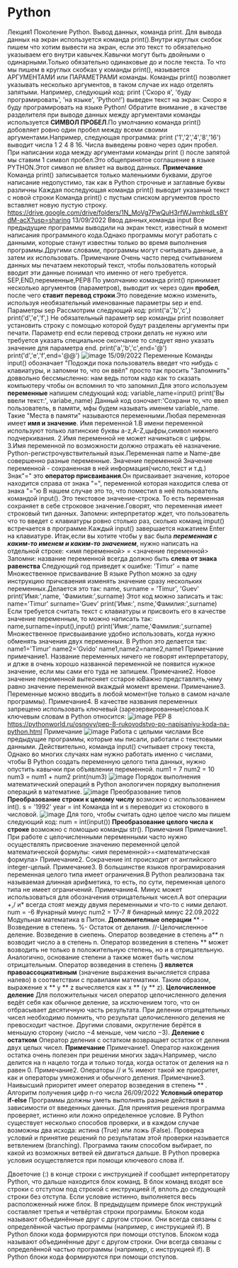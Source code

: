 # Python

Лекция1 
Поколение Python.
Вывод данных, команда print.
Для вывода данных на экран используется команда print().Внутри круглых скобок пишем что хотим вывести на экран, если это текст то обязательно указываем его внутри кавычек.Кавычки могут быть двойными о одинарными.Только обязательно одинаковые до и после текста.
То что мы пишем в круглых скобках у команды print(), называется АРГУМЕНТАМИ или ПАРАМЕТРАМИ команды.
Команды print() позволяет указывать несколько аргументов, в таком случае их надо отделять запятыми.
Например, следующий код:
print ('Скоро я', 'буду програмировать', 'на языке', 'Python!') выведен текст на экран:
Скоро я буду програмировать на языке Python!
Обратите внимание , в качестве разделителя при выводе данных между аргументами команды используется **СИМВОЛ ПРОБЕЛ**.По умолчанию команда print() добовляет ровно один пробел между всеми своими аргументами.Например, следующая программа:
print ('1','2','4','8','16') выводит числа 1 2 4 8 16. Числа выведены ровно через один пробел. 
При написании кода между аргументами команды print () после запятой мы ставим 1 символ пробел.Это общепринятое соглашение в языке PYTHON.Этот символ не влияет на вывод данных.
**Примечание**
Команда print() записывается только маленькими буквами, другое написание недопустимо, так как в Python строчные и заглавные буквы различны
Каждая последующая команда print() выводит указаный текст с новой строки
Команда print() с пустым списком аргументов просто вставляет новую пустую строку.
https://drive.google.com/drive/folders/1N_MoVg7PwQuH3rfWJwmhkdLsBYdM-acX?usp=sharing
13/09/2022
                                                            Ввод данных,команда input 
Все предыдущие программы выводили на экран текст, известный в момент написания программного кода.Однако программы могут работать с данными, которые станут известны только во время выполнения программы.Другими словами, программы могут считывать данные, а затем их использовать.
                                                                          Примечание 
Очень часто перед считыванием данных мы печатаем некоторый текст, чтобы пользователь который вводит эти данные понимал что именно от него требуется.
                                                                        SEP,END,переменные,PEP8
По умолчанию команда print() принимает несколько аргументов (параметров), выводит их через один **пробел**, после чего **ставит перевод строки**.Это поведение можно изменить, используя необязательный именованные  параметры  sep и end.
                                                                        Параметры sep 
Рассмотрим следующий код:
print('a','b','c',)
print('d','e','f',)
Не обязательный параметр sep команды print позволяет установить строку с помощью которой будут разделены аргументы при печати.
                                                                        Параметр end
если перевод строки делать не нужно или требуется указать специальное окончание то следует явно указать значение для параметра end.
print('a','b','c',end='@')
print('d','e','f',end='@@')
![image](https://user-images.githubusercontent.com/112687453/190115773-9bf820ea-9e24-4871-bad9-9ef8d5a91944.png)
15/09/2022
                                        Переменные 
Команды input() обозначает "Подожди пока пользователь введет что нибудь с клавиатуры, и запомни то, что он ввёл" просто так просить "Запомнить" доввольно бессмысленно: нам ведь потом надо как то сказать компьютеру чтобы он вспомнил то что запомнил.Для этого используем **переменные** напишем следующий код:
variable_name=input()
print('Вы ввели текст:', variabe_name)
Данный код озночает:'Сохрани то, что ввел пользователь, в памяти, мфы будем называть именем variable_name.
Такие "Места в памяти" называются переменными.Любая переменная имеет **имя и значение**.
                                 Имя переменной
1.В имени переменной используют только латинские буквы a-z,A-Z,цыфры,символ нижнего подчеркивания.
2.Имя переменной не может начинаться с цифры.
3.Имя переменной по возможности должно отражать её назначение.
Python-регистрочувствительный язык.Переменная name и Name-две совершенно разные переменные.
                                Значение переменной
Значение переменной - сохраненная в ней информация(число,текст и т.д.)
Знак"=" это **оператор присваивания**.Он присваивает значение, которое находится справа от знака "=", переменной которая находится слева от знака "="ю
В нашем случае это то, что поместил в неё пользователь командой input(). Это текстовое значение-строка. То есть переменная сохраняет в себе строковое значение.Говорят, что переменная имеет строковый тип данных.
Запомни: интерпретатор ждет, что пользователь что то введет с клавиатуры ровно столько раз, сколько команд imput() встречается в программе.Каждый input() завершается нажатием Enter на клавиатуре.
Итак,если вы хотите чтобы у вас была ***переменная с каким-то именем и каким-то значением***, нужно написать на отдельной строке:
<имя переменной> = <значение переменной>
Запомни: название переменной всегда должно быть **слева от знака равенства**
Следующий год приведет к ошибке: 'Timur' = name
                          Множественное присваивание
В языке Python можно за одну инструкцию причсваения изменять значение сразу нескольких переменных.Делается это так:
name, surname = 'Timur', 'Guev'
print('Имя:',name, 'Фамилия:',surname)
Этот код можно записать и так:
name='Timur'
surname='Guev'
print('Имя:', nsme,'Фамилия:',surname)
Если требуется считать текст с клавиатуры и присвоить его в качестве значение переменным, то можно написать так:
name,surname=input(),input()
print('Имя:',name,'Фамилия:',surname)
Множественное присвыаивание удобно использовать, когда нужно обменять значения двух переменных. В Python это делается так:
name1='Timur'
name2='Gvido'
name1,name2=name2,name1
                               Примечание
примечание1. Название переменных ничего не говорят интерпретатору, и дпже в очень хорошо названной переменной не появится нужное значение, если мы сами его туда не запишем.
Примечание2. Новое значение переменной вытесняет сстарое юВажно представлять,чему равно значение переменной вкаждый момент времени.
Примечание3. Переменные можно вводить в любой момент(не только в самом начале программы).
Примечание4. В качестве названия переменных запрещено использовать ключевый (зарезервированные)слова.К ключевым словам в Python относится:
![image](https://user-images.githubusercontent.com/112687453/190357187-5d07e3b1-0a75-4a87-abd4-7c1406c4886f.png)
PEP 8 
https://pythonworld.ru/osnovy/pep-8-rukovodstvo-po-napisaniyu-koda-na-python.html
                               Примечание
![image](https://user-images.githubusercontent.com/112687453/190363723-74ed5e02-7f37-43c2-8a07-378d132c977d.png)
Работа с целыми числами
Все предыдущие программы, которые мы писали, работали с текстовыми данными. Действительно, команда input() считывает строку текста,
Однако во многих случаях нам нужно работать именно с числами, чтобы В Python создать переменную целого типа данных, нужно опустить кавычки при объявлении переменной.
num1 = 7
num2 = 10 
num3 = num1 + num2
print(num3)
![image](https://user-images.githubusercontent.com/112687453/190365868-12d6b817-870d-4901-812c-4a8140a3b02f.png)
Порядок выполнения математический операций в Python анологичен порядку выполнения операций в математике.
![image](https://user-images.githubusercontent.com/112687453/190366599-6ea8e23c-a451-4a33-83bc-ab707fb83ab4.png)
                             Преобразование типов 
**Преобразование строки к целому числу** возможно с использованием int().
s = '1992'
year = int
Команда int и s переводит из стокового в числовой.
![image](https://user-images.githubusercontent.com/112687453/190367837-f749ef9c-8269-4585-a13e-71b5216feb05.png)
Для того, чтобы считать одно целое число мы пишем следующий код:
num = int(input())
**Преобразование целого числа к строке** возможно с помощью команды str().
                                    Примечания 
Примечание1. При работе с целочисленными переменными часто нужно осуществлять присвоение значению переменной целой математической формулы:
<имя переменной>=<математическая формула>
Примечание2. Сокрачение int происходит от английского integer-целый.
Примечание3. В большинстве языков програмирования переменная целого типа имеет ограничения.В Python реализована так называемая длинная арифметика, то есть, по сути, переменная целого типа не имеет ограничений.
Примечание4. Минус может использоваться для обозначения отрицательных чисел.А вот операции +,/ и* всегда стоят между двумя переменными и что-то с ними делают.
num = -6 #унарный минус
num2 = 17-7 # бинарный минус 
22.09.2022
Модульная математика в Питон.
**Дополнителные операции**
** - Возведение в степень.
%- Остаток от делания.
//-Целочисленное деление.
Возведение в сиепень.
Оператор возведение в степень a** n возводит число a в степень n.
Оператор возведения в степень ** может возводить не только в положительную степень, но и в отрицательную. Аналогично, основание степени a также может быть числом отрицательным. 
Оператор возведения в степень (**) является правоассоциативным** (значение выражения вычисляется справа налево) в соответствии с правилами математики. Таким образом, выражение x ** y ** z вычесляется как x ** (y ** z).
                                                            **Целочисленное деление**
Для положительных чисел оператор целочисленного деления ведёт себя как обычное деление, за исключением того, что он отбрасывает десятичную часть результата. 
При делении отрицательных чисел необходимо помнить, что результат целочисленного деления не превосходит частное. Другими словами, округление берётся в меньшую сторону (число −4 меньше, чем число −3).
                                                             **Деление с остатком**
Оператор деления с остатком возвращает остаток от деления двух целых чисел.
                                                                 **Примечание**
Примечание1. Оператор нахождения остатка очень полезен при решении многих задач.Например, число делится на n нацело тогда и только тогда, когда остаток от деления на n равен 0.
Примечание2. Операторы // и % имеют такой же приоритет, как и операторы умножения и обычного деления.
Примечание3. Наивысший приоритет имеет оператор возведения в степень ** .
                                                       Алгоритм получения цифр n-го числа
26/09/2022
                                                         **Условный оператор if-else**
Программы должны уметь выполнять разные действия в зависимости от введенных данных. Для принятия решения программа проверяет, истинно или ложно определенное условие.
В Python существует несколько способов проверки, и в каждом случае возможны два исхода: истина (True) или ложь (False).
Проверка условий и принятие решений по результатам этой проверки называется ветвлением (branching). Программа таким способом выбирает, по какой из возможных ветвей ей двигаться дальше.
В Python проверка условия осуществляется при помощи ключевого слова if.

Двоеточие (:) в конце строки с инструкцией if сообщает интерпретатору Python, что дальше находится блок команд. В блок команд входят все строки с отступом под строкой с инструкцией if, вплоть до следующей строки без отступа.
Если условие истинно, выполняется весь расположенный ниже блок. В предыдущем примере блок инструкций составляет третья и четвёртая строки программы.
Блоком кода называют объединённые друг с другом строки. Они всегда связаны с определённой частью программы (например, с инструкцией if). В Python блоки кода формируются при помощи отступов.
Блоком кода называют объединённые друг с другом строки. Они всегда связаны с определённой частью программы (например, с инструкцией if). В Python блоки кода формируются при помощи отступов.
